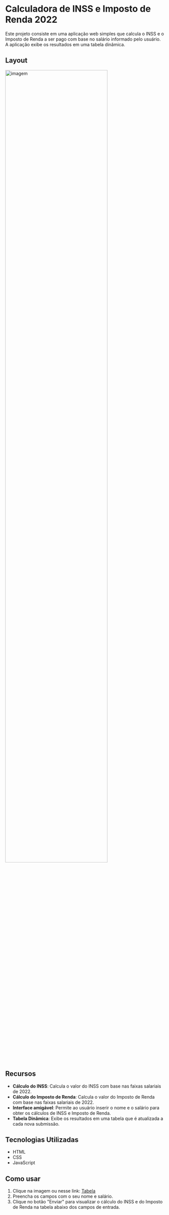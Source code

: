 # Calculadora de INSS e Imposto de Renda 2022

Este projeto consiste em uma aplicação web simples que calcula o INSS e o Imposto de Renda a ser pago com base no salário informado pelo usuário. A aplicação exibe os resultados em uma tabela dinâmica.

## Layout

<a href="https://imposto2022.netlify.app">
    <img src="https://github.com/Lucasleallopes/Tabela-inss-2022/assets/82278599/b4de163b-8ea9-418d-855b-a29b6b8eb8a9" width="80%" alt="imagem">
</a>

## Recursos

- **Cálculo do INSS**: Calcula o valor do INSS com base nas faixas salariais de 2022.
- **Cálculo do Imposto de Renda**: Calcula o valor do Imposto de Renda com base nas faixas salariais de 2022.
- **Interface amigável**: Permite ao usuário inserir o nome e o salário para obter os cálculos de INSS e Imposto de Renda.
- **Tabela Dinâmica**: Exibe os resultados em uma tabela que é atualizada a cada nova submissão.

## Tecnologias Utilizadas

- HTML
- CSS
- JavaScript

## Como usar

1. Clique na imagem ou nesse link: [Tabela](https://imposto2022.netlify.app)
2. Preencha os campos com o seu nome e salário.
3. Clique no botão "Enviar" para visualizar o cálculo do INSS e do Imposto de Renda na tabela abaixo dos campos de entrada.
